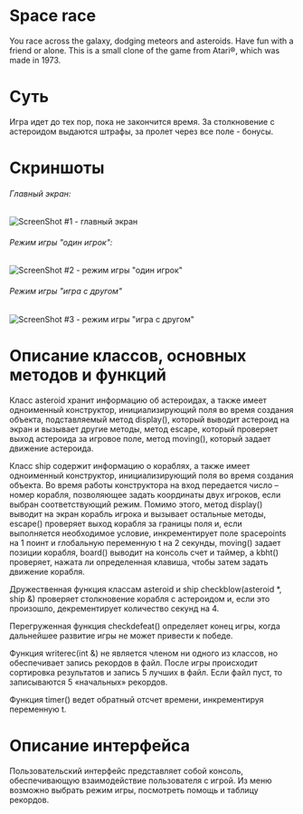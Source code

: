 # Space race
You race across the galaxy, dodging meteors and asteroids. Have fun with a friend or alone. 
This is a small clone of the game from Atari®, which was made in 1973.

# Суть
Игра идет до тех пор, пока не закончится время. За столкновение с астероидом выдаются штрафы, за пролет через все поле - бонусы.

# Скриншоты

###### Главный экран:
![ScreenShot #1 - главный экран](http://image.prntscr.com/image/dd588980f4ad4aa79b0fc49913c18cce.png)
###### Режим игры "один игрок":
![ScreenShot #2 - режим игры "один игрок"](http://image.prntscr.com/image/84f0484c259048e09af487799eef63ce.png)
###### Режим игры "игра с другом"
![ScreenShot #3 - режим игры "игра с другом"](http://image.prntscr.com/image/f42bd32811284a838a1aae814ac22e76.png)

# Описание классов, основных методов и функций
Класс asteroid хранит информацию об астероидах, а также имеет одноименный конструктор, инициализирующий поля во время создания объекта, подставляемый метод display(), который выводит астероид на экран и вызывает другие методы, метод escape, который проверяет выход астероида за игровое поле, метод moving(), который задает движение астероида.

Класс ship содержит информацию о кораблях, а также имеет одноименный конструктор, инициализирующий поля во время создания объекта. Во время работы конструктора на вход передается число – номер корабля, позволяющее задать координаты двух игроков, если выбран соответствующий режим. Помимо этого, метод display() выводит на экран корабль игрока и вызывает остальные методы, escape() проверяет выход корабля за границы поля и, если выполняется необходимое условие, инкрементирует поле spacepoints на 1 поинт и глобальную переменную t на 2 секунды, moving() задает позиции корабля, board() выводит на консоль счет и таймер, а kbht() проверяет, нажата ли определенная клавиша, чтобы затем задать движение корабля.

Дружественная функция классам asteroid и ship checkblow(asteroid *, ship &) проверяет столкновение корабля с астероидом и, если это произошло, декрементирует количество секунд на 4. 

Перегруженная функция checkdefeat() определяет конец игры, когда дальнейшее развитие игры не может привести к победе.

Функция writerec(int &) не является членом ни одного из классов, но обеспечивает запись рекордов в файл. После игры происходит сортировка результатов и запись 5 лучших в файл. Если файл пуст, то записываются 5 «начальных» рекордов.

Функция timer() ведет обратный отсчет времени, инкрементируя переменную t. 

# Описание интерфейса

Пользовательский интерфейс представляет собой консоль, обеспечивающую взаимодействие пользователя с игрой. Из меню возможно выбрать режим игры, посмотреть помощь и таблицу рекордов. 
